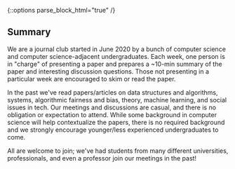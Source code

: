 {::options parse_block_html="true" /}

## Summary
We are a journal club started in June 2020 by a bunch of computer science and computer science-adjacent undergraduates. Each week, one person is in "charge" of presenting a paper and prepares a ~10-min summary of the paper and interesting discussion questions.  Those not presenting in a particular week are encouraged to skim or read the paper.

In the past we've read papers/articles on data structures and algorithms, systems, algorithmic fairness and bias, theory, machine learning, and social issues in tech.  Our meetings and discussions are casual, and there is no obligation or expectation to attend.  While some background in computer science will help contextualize the papers, there is no required background and we strongly encourage younger/less experienced undergraduates to come. 

All are welcome to join; we've had students from many different universities, professionals, and even a professor join our meetings in the past!


